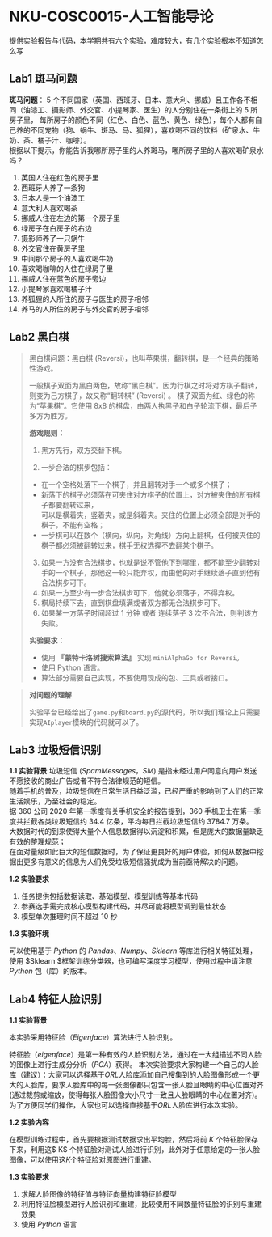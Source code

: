 # NKU-COSC0015-人工智能导论
提供实验报告与代码，本学期共有六个实验，难度较大，有几个实验根本不知道怎么写

## Lab1 斑马问题
**斑马问题**： 5 个不同国家（英国、西班牙、日本、意大利、挪威）且工作各不相同（油漆工、摄影师、外交官、小提琴家、医生）的人分别住在一条街上的 5 所房子里，  每所房子的颜色不同（红色、白色、蓝色、黄色、绿色），每个人都有自己养的不同宠物（狗、蜗牛、斑马、马、狐狸），喜欢喝不同的饮料（矿泉水、牛奶、茶、橘子汁、咖啡）。  
根据以下提示，你能告诉我哪所房子里的人养斑马，哪所房子里的人喜欢喝矿泉水吗？

1. 英国人住在红色的房子里
2. 西班牙人养了一条狗
3. 日本人是一个油漆工
4. 意大利人喜欢喝茶
5. 挪威人住在左边的第一个房子里
6. 绿房子在白房子的右边
7. 摄影师养了一只蜗牛
8. 外交官住在黄房子里
9. 中间那个房子的人喜欢喝牛奶
10. 喜欢喝咖啡的人住在绿房子里
11. 挪威人住在蓝色的房子旁边
12. 小提琴家喜欢喝橘子汁
13. 养狐狸的人所住的房子与医生的房子相邻
14. 养马的人所住的房子与外交官的房子相邻

## Lab2 黑白棋
>  黑白棋问题：黑白棋 (Reversi)，也叫苹果棋，翻转棋，是一个经典的策略性游戏。  
>
>  一般棋子双面为黑白两色，故称“黑白棋”。因为行棋之时将对方棋子翻转，则变为己方棋子，故又称“翻转棋” (Reversi) 。 
>  棋子双面为红、绿色的称为“苹果棋”。它使用 8x8 的棋盘，由两人执黑子和白子轮流下棋，最后子多方为胜方。 
>
>  **游戏规则：**
>
>  1. 黑方先行，双方交替下棋。
>
>  2. 一步合法的棋步包括：
>
>   + 在一个空格处落下一个棋子，并且翻转对手一个或多个棋子；
>   + 新落下的棋子必须落在可夹住对方棋子的位置上，对方被夹住的所有棋子都要翻转过来，  
>     可以是横着夹，竖着夹，或是斜着夹。夹住的位置上必须全部是对手的棋子，不能有空格；  
>   + 一步棋可以在数个（横向，纵向，对角线）方向上翻棋，任何被夹住的棋子都必须被翻转过来，棋手无权选择不去翻某个棋子。  
>
>  3. 如果一方没有合法棋步，也就是说不管他下到哪里，都不能至少翻转对手的一个棋子，那他这一轮只能弃权，而由他的对手继续落子直到他有合法棋步可下。
>  4. 如果一方至少有一步合法棋步可下，他就必须落子，不得弃权。  
>  5. 棋局持续下去，直到棋盘填满或者双方都无合法棋步可下。  
>  6. 如果某一方落子时间超过 1 分钟 或者 连续落子 3 次不合法，则判该方失败。  
>
>  **实验要求：**
>
>  + 使用 **『蒙特卡洛树搜索算法』** 实现 `miniAlphaGo for Reversi`。   
>  + 使用 Python 语言。
>  + 算法部分需要自己实现，不要使用现成的包、工具或者接口。

> **对问题的理解**  
>
> ​       实验平台已经给出了`game.py`和`board.py`的源代码，所以我们理论上只需要实现`AIplayer`模块的代码就可以了。

## Lab3 垃圾短信识别
**1.1 实验背景**
垃圾短信 ($Spam Messages，SM$) 是指未经过用户同意向用户发送不愿接收的商业广告或者不符合法律规范的短信。    
随着手机的普及，垃圾短信在日常生活日益泛滥，已经严重的影响到了人们的正常生活娱乐，乃至社会的稳定。     
据 360 公司 2020 年第一季度有关手机安全的报告提到，360 手机卫士在第一季度共拦截各类垃圾短信约 34.4 亿条，平均每日拦截垃圾短信约 3784.7 万条。      
大数据时代的到来使得大量个人信息数据得以沉淀和积累，但是庞大的数据量缺乏有效的整理规范；   
在面对量级如此巨大的短信数据时，为了保证更良好的用户体验，如何从数据中挖掘出更多有意义的信息为人们免受垃圾短信骚扰成为当前亟待解决的问题。

**1.2 实验要求**

1) 任务提供包括数据读取、基础模型、模型训练等基本代码  
2) 参赛选手需完成核心模型构建代码，并尽可能将模型调到最佳状态  
3) 模型单次推理时间不超过 10 秒 

**1.3 实验环境** 

可以使用基于 $Python$ 的 $Pandas、Numpy、Sklearn$ 等库进行相关特征处理，使用 $Sklearn $框架训练分类器，也可编写深度学习模型，使用过程中请注意 $Python$ 包（库）的版本。

## Lab4 特征人脸识别
**1.1  实验背景**

本实验采用特征脸（$Eigenface$）算法进行人脸识别。

特征脸（$eigenface$）是第一种有效的人脸识别方法，通过在一大组描述不同人脸的图像上进行主成分分析（$PCA$）获得。
本次实验要求大家构建一个自己的人脸库（建议）：大家可以选择基于$ORL$人脸库添加自己搜集到的人脸图像形成一个更大的人脸库，要求人脸库中的每一张图像都只包含一张人脸且眼睛的中心位置对齐(通过裁剪或缩放，使得每张人脸图像大小尺寸一致且人脸眼睛的中心位置对齐)。为了方便同学们操作，大家也可以选择直接基于$ORL$人脸库进行本次实验。

**1.2  实验内容**

在模型训练过程中，首先要根据测试数据求出平均脸，然后将前 $K$ 个特征脸保存下来，利用这$ K$ 个特征脸对测试人脸进行识别，此外对于任意给定的一张人脸图像，可以使用这$K$个特征脸对原图进行重建。

**1.3 实验要求**

1. 求解人脸图像的特征值与特征向量构建特征脸模型
2. 利用特征脸模型进行人脸识别和重建，比较使用不同数量特征脸的识别与重建效果
3. 使用 $Python$ 语言
